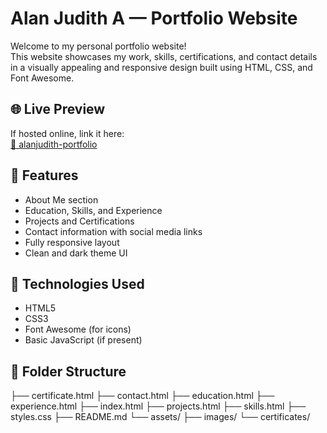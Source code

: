 # Alan Judith A — Portfolio Website

Welcome to my personal portfolio website!  
This website showcases my work, skills, certifications, and contact details in a visually appealing and responsive design built using HTML, CSS, and Font Awesome.

## 🌐 Live Preview
If hosted online, link it here:  
[🔗 alanjudith-portfolio](#)

## 📌 Features

- About Me section
- Education, Skills, and Experience
- Projects and Certifications
- Contact information with social media links
- Fully responsive layout
- Clean and dark theme UI

## 🚀 Technologies Used

- HTML5
- CSS3
- Font Awesome (for icons)
- Basic JavaScript (if present)

## 📁 Folder Structure

├── certificate.html
├── contact.html
├── education.html
├── experience.html
├── index.html
├── projects.html
├── skills.html
├── styles.css
├── README.md
└── assets/
├── images/
└── certificates/
